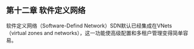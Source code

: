 ## 第十二章 软件定义网络

  软件定义网络（Software-Defind Network）SDN默认已经集成在VNets（virtual zones and networks），这一功能使高级配置和多租户管理变得简单容易。

